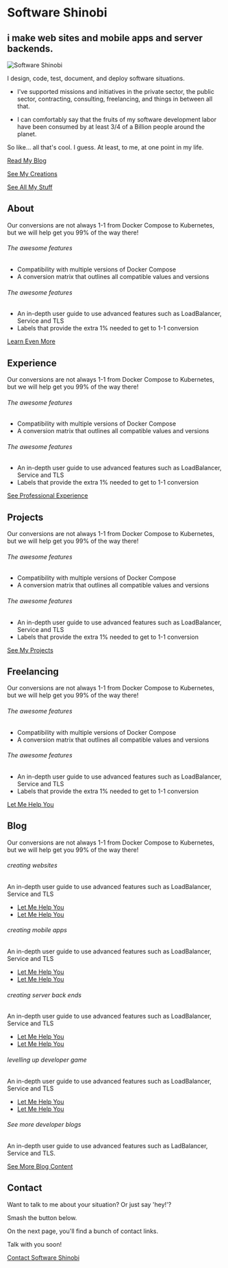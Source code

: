 # Software Shinobi

## i make web sites and mobile apps and server backends.

![Software Shinobi](/assets/imagery/softwareshinobi.png)

I design, code, test, document, and deploy software situations.

* I've supported missions and initiatives in the private sector, the public sector, contracting, consulting, freelancing, and things in between all that.

* I can comfortably say that the fruits of my software development labor have been consumed by at least 3/4 of a Billion people around the planet.

So like... all that's cool. I guess. At least, to me, at one point in my life.

<div class="row">

<a class="btn btn-primary" href="https://softwaredeveloperthings.com/">Read My Blog</a>

<a class="btn btn-primary" href="/projects">See My Creations</a>

<a class="btn btn-primary" href="https://links.softwareshinobi.digital">See All My Stuff</a>

</div>

<p></p>

## About

Our conversions are not always 1-1 from Docker Compose to Kubernetes, but we will help get you 99% of the way there!

###### The awesome features

* Compatibility with multiple versions of Docker Compose
* A conversion matrix that outlines all compatible values and versions

###### The awesome features

* An in-depth user guide to use advanced features such as LoadBalancer, Service and TLS
* Labels that provide the extra 1% needed to get to 1-1 conversion

<a class="btn btn-primary" href="/about">Learn Even More</a>

## Experience

Our conversions are not always 1-1 from Docker Compose to Kubernetes, but we will help get you 99% of the way there!

###### The awesome features

* Compatibility with multiple versions of Docker Compose
* A conversion matrix that outlines all compatible values and versions

###### The awesome features

* An in-depth user guide to use advanced features such as LoadBalancer, Service and TLS
* Labels that provide the extra 1% needed to get to 1-1 conversion

<a class="btn btn-primary" href="/resume">See Professional Experience</a>

## Projects

Our conversions are not always 1-1 from Docker Compose to Kubernetes, but we will help get you 99% of the way there!

###### The awesome features

* Compatibility with multiple versions of Docker Compose
* A conversion matrix that outlines all compatible values and versions

###### The awesome features

* An in-depth user guide to use advanced features such as LoadBalancer, Service and TLS
* Labels that provide the extra 1% needed to get to 1-1 conversion

<a class="btn btn-primary" href="/projects">See My Projects</a>

## Freelancing

Our conversions are not always 1-1 from Docker Compose to Kubernetes, but we will help get you 99% of the way there!

###### The awesome features

* Compatibility with multiple versions of Docker Compose
* A conversion matrix that outlines all compatible values and versions

###### The awesome features

* An in-depth user guide to use advanced features such as LoadBalancer, Service and TLS
* Labels that provide the extra 1% needed to get to 1-1 conversion

<a class="btn btn-primary" href="/freelancing">Let Me Help You</a>

## Blog

Our conversions are not always 1-1 from Docker Compose to Kubernetes, but we will help get you 99% of the way there!

###### creating websites

An in-depth user guide to use advanced features such as LoadBalancer, Service and TLS

* [Let Me Help You](freelancing.md)
* [Let Me Help You](freelancing.md)

###### creating mobile apps

An in-depth user guide to use advanced features such as LoadBalancer, Service and TLS

* [Let Me Help You](freelancing.md)
* [Let Me Help You](freelancing.md)

###### creating server back ends

An in-depth user guide to use advanced features such as LoadBalancer, Service and TLS

* [Let Me Help You](freelancing.md)
* [Let Me Help You](freelancing.md)

###### levelling up developer game

An in-depth user guide to use advanced features such as LoadBalancer, Service and TLS

* [Let Me Help You](freelancing.md)
* [Let Me Help You](freelancing.md)

###### See more developer blogs

An in-depth user guide to use advanced features such as LadBalancer, Service and TLS.

<a class="btn btn-primary" href="https://softwaredeveloperthings.com/">See More Blog Content</a>

## Contact

Want to talk to me about your situation? Or just say 'hey!'?

Smash the button below.

On the next page, you'll find a bunch of contact links.

Talk with you soon!

<a class="btn btn-primary" href="/contact">Contact Software Shinobi</a>
